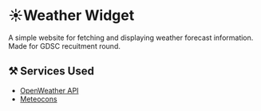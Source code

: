 
# ☀️Weather Widget 

A simple website for fetching and displaying weather forecast information. Made for GDSC recuitment round.

## ⚒️ Services Used 

- [OpenWeather API](https://openweathermap.org/api)
- [Meteocons](https://github.com/basmilius/weather-icons)